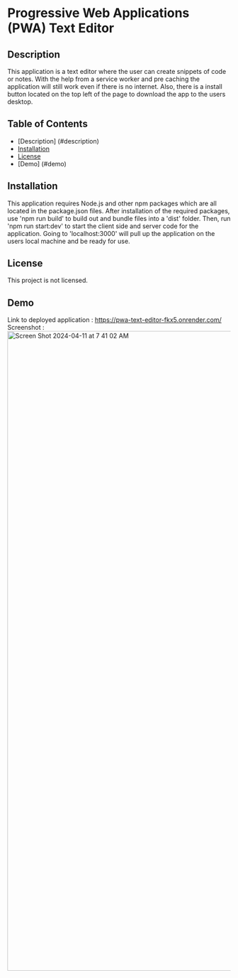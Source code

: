 # Progressive Web Applications (PWA) Text Editor

## Description
This application is a text editor where the user can create snippets of code or notes. With the help from a service worker and pre caching the application will still work even if there is no internet. Also, there is a install button located on the top left of the page to download the app to the users desktop.

## Table of Contents

* [Description] (#description)
* [Installation](#installation)
* [License](#license)
* [Demo] (#demo)

## Installation

This application requires Node.js and other npm packages which are all located in the package.json files.
After installation of the required packages, use 'npm run build' to build out and bundle files into a 'dist' folder. Then, run 'npm run start:dev' to start the client side and server code for the application. Going to 'localhost:3000' will pull up the application on the users local machine and be ready for use.

## License

This project is not licensed.

## Demo
Link to deployed application : https://pwa-text-editor-fkx5.onrender.com/
Screenshot :
<img width="1440" alt="Screen Shot 2024-04-11 at 7 41 02 AM" src="https://github.com/mymashedpotatoes/PWA-Text-Editor/assets/145066673/b5c9e753-1071-4b66-9991-e762bc9dcebe">
